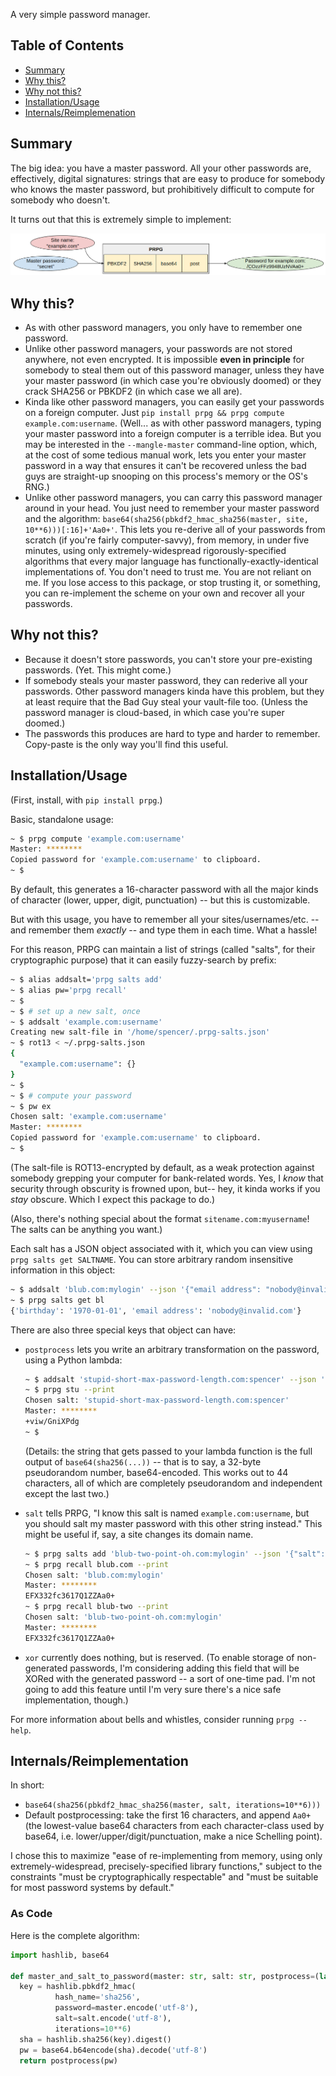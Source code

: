 A very simple password manager.

## Table of Contents
- [Summary](#summary)
- [Why this?](#why-this)
- [Why not this?](#why-not-this)
- [Installation/Usage](#installationusage)
- [Internals/Reimplemenation](#internalsreimplementation)

## Summary
The big idea: you have a master password. All your other passwords are, effectively, digital signatures: strings that are easy to produce for somebody who knows the master password, but prohibitively difficult to compute for somebody who doesn't.

It turns out that this is extremely simple to implement:

![diagram](diagram.png)



## Why this?

- As with other password managers, you only have to remember one password.
- Unlike other password managers, your passwords are not stored anywhere, not even encrypted. It is impossible __even in principle__ for somebody to steal them out of this password manager, unless they have your master password (in which case you're obviously doomed) or they crack SHA256 or PBKDF2 (in which case we all are).
- Kinda like other password managers, you can easily get your passwords on a foreign computer. Just `pip install prpg && prpg compute example.com:username`. (Well... as with other password managers, typing your master password into a foreign computer is a terrible idea. But you may be interested in the `--mangle-master` command-line option, which, at the cost of some tedious manual work, lets you enter your master password in a way that ensures it can't be recovered unless the bad guys are straight-up snooping on this process's memory or the OS's RNG.)
- Unlike other password managers, you can carry this password manager around in your head. You just need to remember your master password and the algorithm: `base64(sha256(pbkdf2_hmac_sha256(master, site, 10**6)))[:16]+'Aa0+'`. This lets you re-derive all of your passwords from scratch (if you're fairly computer-savvy), from memory, in under five minutes, using only extremely-widespread rigorously-specified algorithms that every major language has functionally-exactly-identical implementations of. You don't need to trust me. You are not reliant on me. If you lose access to this package, or stop trusting it, or something, you can re-implement the scheme on your own and recover all your passwords.

## Why not this?

- Because it doesn't store passwords, you can't store your pre-existing passwords. (Yet. This might come.)
- If somebody steals your master password, they can rederive all your passwords. Other password managers kinda have this problem, but they at least require that the Bad Guy steal your vault-file too. (Unless the password manager is cloud-based, in which case you're super doomed.)
- The passwords this produces are hard to type and harder to remember. Copy-paste is the only way you'll find this useful.


## Installation/Usage

(First, install, with `pip install prpg`.)

Basic, standalone usage:

```bash
~ $ prpg compute 'example.com:username'
Master: ********
Copied password for 'example.com:username' to clipboard.
~ $
```

By default, this generates a 16-character password with all the major kinds of character (lower, upper, digit, punctuation) -- but this is customizable.

But with this usage, you have to remember all your sites/usernames/etc. -- and remember them _exactly_ -- and type them in each time. What a hassle!

For this reason, PRPG can maintain a list of strings (called "salts", for their cryptographic purpose) that it can easily fuzzy-search by prefix:

```bash
~ $ alias addsalt='prpg salts add'
~ $ alias pw='prpg recall'
~ $
~ $ # set up a new salt, once
~ $ addsalt 'example.com:username'
Creating new salt-file in '/home/spencer/.prpg-salts.json'
~ $ rot13 < ~/.prpg-salts.json
{
  "example.com:username": {}
}
~ $
~ $ # compute your password
~ $ pw ex
Chosen salt: 'example.com:username'
Master: ********
Copied password for 'example.com:username' to clipboard.
~ $
```

(The salt-file is ROT13-encrypted by default, as a weak protection against somebody grepping your computer for bank-related words. Yes, I _know_ that security through obscurity is frowned upon, but-- hey, it kinda works if you _stay_ obscure. Which I expect this package to do.)

(Also, there's nothing special about the format `sitename.com:myusername`! The salts can be anything you want.)

Each salt has a JSON object associated with it, which you can view using `prpg salts get SALTNAME`. You can store arbitrary random insensitive information in this object:

```bash
~ $ addsalt 'blub.com:mylogin' --json '{"email address": "nobody@invalid.com", "birthday": "1970-01-01"}'
~ $ prpg salts get bl
{'birthday': '1970-01-01', 'email address': 'nobody@invalid.com'}
```

There are also three special keys that object can have:

- `postprocess` lets you write an arbitrary transformation on the password, using a Python lambda:

    ```bash
    ~ $ addsalt 'stupid-short-max-password-length.com:spencer' --json '{"postprocess": "lambda pw: pw[:12]"}'
    ~ $ prpg stu --print
    Chosen salt: 'stupid-short-max-password-length.com:spencer'
    Master: ********
    +viw/GniXPdg
    ~ $
    ```

    (Details: the string that gets passed to your lambda function is the full output of `base64(sha256(...))` -- that is to say, a 32-byte pseudorandom number, base64-encoded. This works out to 44 characters, all of which are completely pseudorandom and independent except the last two.)

- `salt` tells PRPG, "I know this salt is named `example.com:username`, but you should salt my master password with this other string instead." This might be useful if, say, a site changes its domain name.

    ```bash
    ~ $ prpg salts add 'blub-two-point-oh.com:mylogin' --json '{"salt": "blub.com:mylogin"}'
    ~ $ prpg recall blub.com --print
    Chosen salt: 'blub.com:mylogin'
    Master: ********
    EFX332fc3617Q1ZZAa0+
    ~ $ prpg recall blub-two --print
    Chosen salt: 'blub-two-point-oh.com:mylogin'
    Master: ********
    EFX332fc3617Q1ZZAa0+
    ```

- `xor` currently does nothing, but is reserved. (To enable storage of non-generated passwords, I'm considering adding this field that will be XORed with the generated password -- a sort of one-time pad. I'm not going to add this feature until I'm very sure there's a nice safe implementation, though.)

For more information about bells and whistles, consider running `prpg --help`.


## Internals/Reimplementation

In short:

- `base64(sha256(pbkdf2_hmac_sha256(master, salt, iterations=10**6)))`
- Default postprocessing: take the first 16 characters, and append `Aa0+` (the lowest-value base64 characters from each character-class used by base64, i.e. lower/upper/digit/punctuation, make a nice Schelling point).

I chose this to maximize "ease of re-implementing from memory, using only extremely-widespread, precisely-specified library functions," subject to the constraints "must be cryptographically respectable" and "must be suitable for most password systems by default."


### As Code

Here is the complete algorithm:

```python
import hashlib, base64

def master_and_salt_to_password(master: str, salt: str, postprocess=(lambda pw: pw[:16]+'Aa0+')) -> str:
  key = hashlib.pbkdf2_hmac(
          hash_name='sha256',
          password=master.encode('utf-8'),
          salt=salt.encode('utf-8'),
          iterations=10**6)
  sha = hashlib.sha256(key).digest()
  pw = base64.b64encode(sha).decode('utf-8')
  return postprocess(pw)
```
